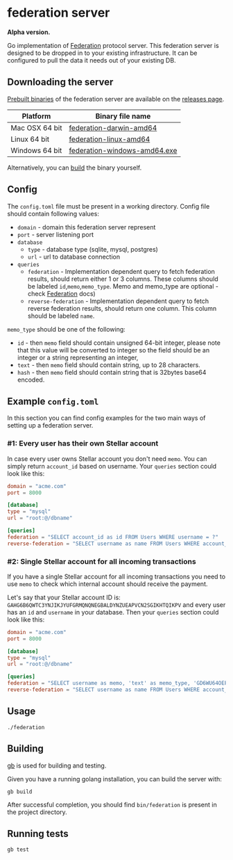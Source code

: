 # federation server

**Alpha version.**

Go implementation of [Federation](https://www.stellar.org/developers/learn/concepts/federation.html) protocol server. This federation server is designed to be dropped in to your existing infrastructure. It can be configured to pull the data it needs out of your existing DB.

## Downloading the server
[Prebuilt binaries](https://github.com/stellar/federation/releases) of the federation server are available on the [releases page](https://github.com/stellar/federation/releases).

| Platform       | Binary file name                                                                         |
|----------------|------------------------------------------------------------------------------------------|
| Mac OSX 64 bit | [federation-darwin-amd64](https://github.com/stellar/federation/releases)      |
| Linux 64 bit   | [federation-linux-amd64](https://github.com/stellar/federation/releases)       |
| Windows 64 bit | [federation-windows-amd64.exe](https://github.com/stellar/federation/releases) |

Alternatively, you can [build](#building) the binary yourself.

## Config

The `config.toml` file must be present in a working directory. Config file should contain following values:

* `domain` - domain this federation server represent
* `port` - server listening port
* `database`
  * `type` - database type (sqlite, mysql, postgres)
  * `url` - url to database connection
* `queries`
  * `federation` - Implementation dependent query to fetch federation results, should return either 1 or 3 columns. These columns should be labeled `id`,`memo`,`memo_type`. Memo and memo_type are optional - check [Federation](https://www.stellar.org/developers/learn/concepts/federation.html) docs)
  * `reverse-federation` - Implementation dependent query to fetch reverse federation results, should return one column. This column should be labeled `name`.

`memo_type` should be one of the following:
* `id` - then `memo` field should contain unsigned 64-bit integer, please note that this value will be converted to integer so the field should be an integer or a string representing an integer,
* `text` - then `memo` field should contain string, up to 28 characters.
* `hash` - then `memo` field should contain string that is 32bytes base64 encoded.

## Example `config.toml`
In this section you can find config examples for the two main ways of setting up a federation server.

### #1: Every user has their own Stellar account

In case every user owns Stellar account you don't need `memo`. You can simply return `account_id` based on username. Your `queries` section could look like this:

```toml
domain = "acme.com"
port = 8000

[database]
type = "mysql"
url = "root:@/dbname"

[queries]
federation = "SELECT account_id as id FROM Users WHERE username = ?"
reverse-federation = "SELECT username as name FROM Users WHERE account_id = ?"
```


### #2: Single Stellar account for all incoming transactions

If you have a single Stellar account for all incoming transactions you need to use `memo` to check which internal account should receive the payment.

Let's say that your Stellar account ID is: `GAHG6B6QWTC3YNJIKJYUFGRMQNQNEGBALDYNZUEAPVCN2SGIKHTQIKPV` and every user has an `id` and `username` in your database. Then your `queries` section could look like this:

```toml
domain = "acme.com"
port = 8000

[database]
type = "mysql"
url = "root:@/dbname"

[queries]
federation = "SELECT username as memo, 'text' as memo_type, 'GD6WU64OEP5C4LRBH6NK3MHYIA2ADN6K6II6EXPNVUR3ERBXT4AN4ACD' as id FROM Users WHERE username = ?"
reverse-federation = "SELECT username as name FROM Users WHERE account_id = ?"
```

## Usage

```
./federation
```

## Building

[gb](http://getgb.io) is used for building and testing.

Given you have a running golang installation, you can build the server with:

```
gb build
```

After successful completion, you should find `bin/federation` is present in the project directory.

## Running tests

```
gb test
```
